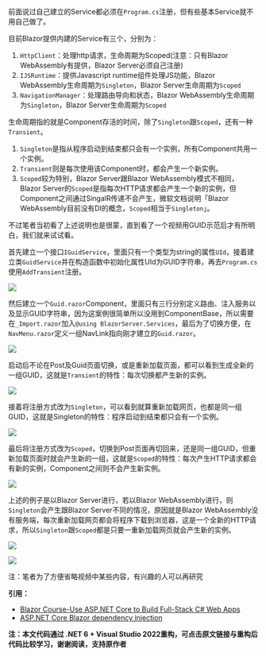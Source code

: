 前面说过自己建立的Service都必须在`Program.cs`注册，但有些基本Service就不用自己做了。

目前Blazor提供内建的Service有三个，分别为：

1. `HttpClient`：处理http请求，生命周期为Scoped(注意：只有Blazor WebAssembly有提供，Blazor Server必须自己注册)
2. `IJSRuntime`：提供Javascript runtime组件处理JS功能，Blazor WebAssembly生命周期为`Singleton`，Blazor Server生命周期为`Scoped`
3. `NavigationManager`：处理路由导向和状态，Blazor WebAssembly生命周期为`Singleton`，Blazor Server生命周期为`Scoped`

生命周期指的就是Component存活的时间，除了`Singleton`跟`Scoped`，还有一种`Transient`。

1. `Singleton`是指从程序启动到结束都只会有一个实例，所有Component共用一个实例。
2. `Transient`则是每次使用该Component时，都会产生一个新实例。
3. `Scoped`较为特别，Blazor Server跟Blazor WebAssembly模式不相同，Blazor Server的`Scoped`是指每次HTTP请求都会产生一个新的实例，但Component之间通过SingalR传递不会产生，微软文档说明「Blazor WebAssembly目前没有DI的概念，`Scoped`相当于`Singleton`」。

不过笔者当初看了上述说明也是很蒙，直到看了一个视频用GUID示范后才有所明白，我们就来试试看。

首先建立一个接口`IGuidService`，里面只有一个类型为string的属性`UId`，接着建立类`GuidService`并在构造函数中初始化属性UId为GUID字符串，再去`Program.cs`使用`AddTransient`注册。

![](https://img1.lequ.co/2021/12/1301.png)

然后建立一个`Guid.razor`Component，里面只有三行分别定义路由、注入服务以及显示GUID字符串，因为这案例很简单所以没用到ComponentBase，所以需要在`_Import.razor`加入`@using BlazorServer.Services`，最后为了切换方便，在`NavMenu.razor`定义一组NavLink指向刚才建立的`Guid.razor`。

![](https://img1.lequ.co/2021/12/1302.png)

启动后不论在Post及Guid页面切换，或是重新加载页面，都可以看到生成全新的一组GUID，这就是`Transient`的特性：每次切换都产生新的实例。

![](https://img1.lequ.co/2021/12/1303.gif)

接着将注册方式改为`Singleton`，可以看到就算重新加载网页，也都是同一组GUID，这就是Singleton的特性：程序启动到结束都只会有一个实例。

![](https://img1.lequ.co/2021/12/1304.gif)

最后将注册方式改为`Scoped`，切换到Post页面再切回来，还是同一组GUID，但重新加载页面时就会产生新的一组，这就是`Scoped`的特性：每次产生HTTP请求都会有新的实例，Component之间则不会产生新实例。

![](https://img1.lequ.co/2021/12/1305.gif)

上述的例子是以Blazor Server进行，若以Blazor WebAssembly进行，则`Singleton`会产生跟Blazor Server不同的情况，原因就是Blazor WebAssembly没有服务端，每次重新加载网页都会将程序下载到浏览器，这是一个全新的HTTP请求，所以`Singleton`跟`Scoped`都是只要一重新加载网页就会产生新的实例。

![](https://img1.lequ.co/2021/12/1306.png)

![](https://img1.lequ.co/2021/12/1307.png)

注：笔者为了方便省略视频中某些内容，有兴趣的人可以再研究

**引用：**

- [Blazor Course-Use ASP.NET Core to Build Full-Stack C# Web Apps](https://youtu.be/4G_BzLxa9Nw?t=15720)
- [ASP.NET Core Blazor dependency injection](https://docs.microsoft.com/en-us/aspnet/core/blazor/fundamentals/dependency-injection?view=aspnetcore-5.0&pivots=server)

**注：本文代码通过 .NET 6 + Visual Studio 2022重构，可点击原文链接与重构后代码比较学习，谢谢阅读，支持原作者**